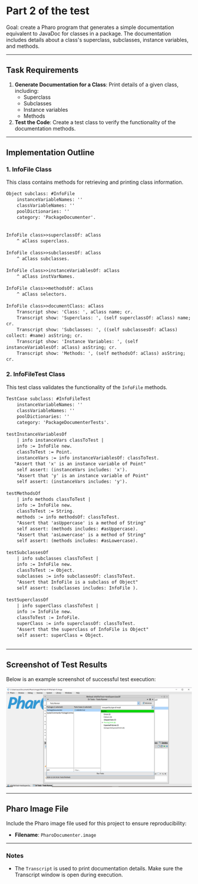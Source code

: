 # Part 2 of the test

Goal: create a Pharo program that generates a simple documentation equivalent to JavaDoc for classes in a package. The documentation includes details about a class's superclass, subclasses, instance variables, and methods.

---

## Task Requirements
1. **Generate Documentation for a Class**: Print details of a given class, including:
    - Superclass
    - Subclasses
    - Instance variables
    - Methods
2. **Test the Code**: Create a test class to verify the functionality of the documentation methods.

---

## Implementation Outline

### **1. InfoFile Class**
This class contains methods for retrieving and printing class information.

```smalltalk
Object subclass: #InfoFile
    instanceVariableNames: ''
    classVariableNames: ''
    poolDictionaries: ''
    category: 'PackageDocumenter'.


InfoFile class>>superclassOf: aClass
    ^ aClass superclass.

InfoFile class>>subclassesOf: aClass
    ^ aClass subclasses.

InfoFile class>>instanceVariablesOf: aClass
    ^ aClass instVarNames.

InfoFile class>>methodsOf: aClass
    ^ aClass selectors.

InfoFile class>>documentClass: aClass
    Transcript show: 'Class: ', aClass name; cr.
    Transcript show: 'Superclass: ', (self superclassOf: aClass) name; cr.
    Transcript show: 'Subclasses: ', ((self subclassesOf: aClass) collect: #name) asString; cr.
    Transcript show: 'Instance Variables: ', (self instanceVariablesOf: aClass) asString; cr.
    Transcript show: 'Methods: ', (self methodsOf: aClass) asString; cr.
```

### **2. InfoFileTest Class**
This test class validates the functionality of the `InfoFile` methods.

```smalltalk
TestCase subclass: #InfoFileTest
    instanceVariableNames: ''
    classVariableNames: ''
    poolDictionaries: ''
    category: 'PackageDocumenterTests'.

testInstanceVariablesOf
    | info instanceVars classToTest |
    info := InfoFile new.
    classToTest := Point.
    instanceVars := info instanceVariablesOf: classToTest.
   "Assert that 'x' is an instance variable of Point"
    self assert: (instanceVars includes: 'x').
    "Assert that 'y' is an instance variable of Point"
    self assert: (instanceVars includes: 'y').

testMethodsOf
    | info methods classToTest |
    info := InfoFile new.
    classToTest := String.
    methods := info methodsOf: classToTest.
    "Assert that 'asUppercase' is a method of String"
    self assert: (methods includes: #asUppercase).
    "Assert that 'asLowercase' is a method of String"
    self assert: (methods includes: #asLowercase).

testSubclassesOf
    | info subclasses classToTest |
    info := InfoFile new.
    classToTest := Object.
    subclasses := info subclassesOf: classToTest.
    "Assert that InfoFile is a subclass of Object"
    self assert: (subclasses includes: InfoFile ).

testSuperclassOf
    | info superClass classToTest |
    info := InfoFile new.
    classToTest := InfoFile.
    superClass := info superclassOf: classToTest.
    "Assert that the superclass of InfoFile is Object"
    self assert: superClass = Object.


```

---

## Screenshot of Test Results
Below is an example screenshot of successful test execution:

![Test Results](./PharoDocumenter.png)

---

## Pharo Image File
Include the Pharo image file used for this project to ensure reproducibility:

- **Filename**: `PharoDocumenter.image`

---

### Notes
- The `Transcript` is used to print documentation details. Make sure the Transcript window is open during execution.
